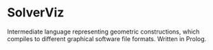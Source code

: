 # SolverViz
Intermediate language representing geometric constructions, which compiles to different graphical software file formats. Written in Prolog.
